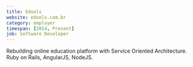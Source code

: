 ```yaml
---
title: Edools
website: edools.com.br
category: employer
timespan: [2014, Present]
job: Software Developer
---
```


Rebuilding online education platform with Service Oriented Architecture. Ruby on Rails, AngularJS, NodeJS.
